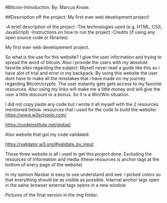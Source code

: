 #Bitcoin-Introduction.
By: Marcus Kruse.

##Description off the project:
My first ever web development project!




-A brief description of the project
-The technologies used (e.g. HTML, CSS, JavaScript)
-Instructions on how to run the project
-Credits (if using any open source code or libraries)
















My first ever web developement project.

So what is the use for this website? 
I give the user information and trying to spread the word of bitcoin.
Also i provide the users with my absolute favorite sites regarding the subject.
Myself never read a guide like this so i have alot of trial and error in my backpack.
By using this website the user dont have to make all the misstakes that i have made on
my journey regarding Bitcoin/crypto. The user instantly gets gets access to my favorite resources.
Also using my links will make me a little money and will give the user a little discount or a bonus.
So it is a Win/Win situation.


I did not copy paste any code but i wrote it all myself with the 2 resources mentioned below.
resources that i used for the code to build the website:
https://www.w3schools.com/

https://codeinstitute.net/global/

Also website that got my code validated:

https://validator.w3.org/#validate_by_input

Those three website is all i used to get this project done. Excluding the resources of Information
and media (these resources is anchor tags at the bottom of every page of the website)

In my opinion
Navbar is easy to use understand and see. i picked colors so that everything should be as visible as
possible. Internal anchor tags open in the same browser external tags opens in a new window.

Pictures of the final version in the img folder.